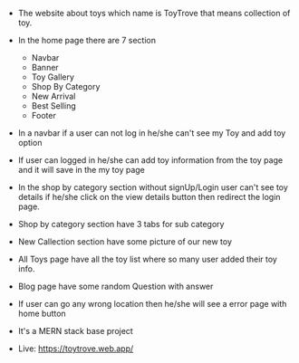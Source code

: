 * The website about toys which name is ToyTrove that means collection of toy.
* In the home page there are 7 section
    * Navbar
    * Banner
    * Toy Gallery
    * Shop By Category
    * New Arrival
    * Best Selling
    * Footer
* In a navbar if a user can not log in he/she can't see my Toy and add toy option 
* If user can logged in he/she can add toy information from the toy page and it will save in the my toy page
* In the shop by category section  without signUp/Login user can't see toy details if he/she click on the view details button then redirect the login page.
*  Shop by category section have 3 tabs for sub category
* New Callection section have some picture of our new toy
* All Toys page have all the toy list where so many user added their toy info.
* Blog page have some random Question with answer
* If user can go any wrong location then he/she will see a error page with home button
* It's a MERN stack base project




* Live: https://toytrove.web.app/